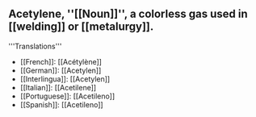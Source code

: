 Acetylene, ''[[Noun]]'', a colorless gas used in [[welding]] or [[metalurgy]]. 
---- 
'''Translations''' 
* [[French]]: [[Acétylène]] 
* [[German]]: [[Acetylen]] 
* [[Interlingua]]: [[Acetylen]] 
* [[Italian]]: [[Acetilene]] 
* [[Portuguese]]: [[Acetileno]] 
* [[Spanish]]: [[Acetileno]]